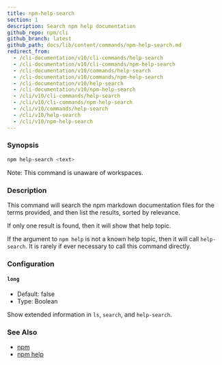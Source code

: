 ```yaml
---
title: npm-help-search
section: 1
description: Search npm help documentation
github_repo: npm/cli
github_branch: latest
github_path: docs/lib/content/commands/npm-help-search.md
redirect_from:
  - /cli-documentation/v10/cli-commands/help-search
  - /cli-documentation/v10/cli-commands/npm-help-search
  - /cli-documentation/v10/commands/help-search
  - /cli-documentation/v10/commands/npm-help-search
  - /cli-documentation/v10/help-search
  - /cli-documentation/v10/npm-help-search
  - /cli/v10/cli-commands/help-search
  - /cli/v10/cli-commands/npm-help-search
  - /cli/v10/commands/help-search
  - /cli/v10/help-search
  - /cli/v10/npm-help-search
---
```


### Synopsis

```bash
npm help-search <text>
```

Note: This command is unaware of workspaces.

### Description

This command will search the npm markdown documentation files for the terms
provided, and then list the results, sorted by relevance.

If only one result is found, then it will show that help topic.

If the argument to `npm help` is not a known help topic, then it will call
`help-search`.  It is rarely if ever necessary to call this command
directly.

### Configuration

#### `long`

* Default: false
* Type: Boolean

Show extended information in `ls`, `search`, and `help-search`.



### See Also

* [npm](/cli/v10/commands/npm)
* [npm help](/cli/v10/commands/npm-help)

